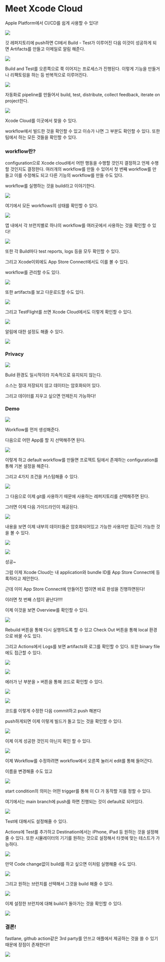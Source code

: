 # Meet Xcode Cloud

Apple Platform에서 CI/CD를 쉽게 사용할 수 있다!

![](https://i.imgur.com/ZFFlulC.png)

깃 레퍼지토리에 push하면 CI에서 Build - Test가 이루어진 다음 이것이 성공하게 되면 Artifacts를 만들고 이메일로 알림 해준다.

![](https://i.imgur.com/bSjIWNS.png)

Build and Test를 오른쪽으로 쭉 이어지는 프로세스가 진행된다. 이렇게 기능을 만들거나 리팩토링을 하는 등 반복적으로 이루어진다.

![](https://i.imgur.com/ZDP4Lj2.png)

자동화로 pipeline를 만들어서 build, test, distribute, collect feedback, iterate on project한다.

![](https://i.imgur.com/sIHjRee.jpg)

Xcode Cloud를 이곳에서 찾을 수 있다.

workflow에서 빌드한 것을 확인할 수 있고 이슈가 나면 그 부분도 확인할 수 있다.
또한 팀에서 하는 모든 것들을 확인할 수 있다.

### workflow란?
configuration으로 Xcode cloud에서 어떤 행동을 수행할 것인지 결정하고 언제 수행할 것인지도 결정한다.
여러개의 workflow를 만들 수 있어서 첫 번째 workflow를 만들고 이를 수정해도 되고 다른 기능의 workflow를 만들 수도 있다.

workflow를 실행하는 것을 build라고 이야기한다.

![](https://i.imgur.com/E8ejdDO.png)

여기에서 모든 workflows의 상태를 확인할 수 있다.

![](https://i.imgur.com/RUKelVo.png)

앱 내에서 각 브런치별로 하나의 workflow를 여러곳에서 사용하는 것을 확인할 수 있다!

![](https://i.imgur.com/ONBAsN4.png)

또한 각 Build마다 test reports, logs 등을 모두 확인할 수 있다.

그리고 Xcode이외에도 App Store Connect에서도 이를 볼 수 있다.

workflow를 관리할 수도 있다.

![](https://i.imgur.com/4VR0KGK.png)

또한 artifacts를 보고 다운로드할 수도 있다.

![](https://i.imgur.com/Qf86gQj.png)

그리고 TestFlight를 쓰면 Xcode Cloud에서도 이렇게 확인할 수 있다.

![](https://i.imgur.com/kfEnzm4.jpg)

알림에 대한 설정도 해줄 수 있다.

![](https://i.imgur.com/O6OuW7a.png)

### Privacy

![](https://i.imgur.com/Wh5TTI3.png)

Build 환경도 일시적이라 지속적으로 유지되지 않는다.

소스는 절대 저장되지 않고 데이터는 암호화되어 있다.

그리고 데이터를 지우고 싶으면 언제든지 가능하다!

### Demo

![](https://i.imgur.com/zjAc24I.jpg)

Workflow를 먼저 생성해준다.

다음으로 어떤 App를 할 지 선택해주면 된다.

![](https://i.imgur.com/09a5RO5.png)

이렇게 하고 default workflow를 만들면 프로젝트 팀에서 존재하는 configuration를 통해 기본 설정을 해준다.

그리고 4가지 조건을 커스텀해줄 수 있다.

![](https://i.imgur.com/lvyYMvv.png)

그 다음으로 이제 git를 사용하기 때문에 사용하는 레퍼지토리를 선택해주면 된다.

그러면 이제 다음 가이드라인이 제공된다.

![](https://i.imgur.com/nXlV3Ub.png)

내용을 보면 이제 내부의 데이터들은 암호화되어있고 가능한 사용자만 접근이 가능한 것을 볼 수 있다.

![](https://i.imgur.com/9cxDAev.png)

![](https://i.imgur.com/GgTwJJW.png)

성공~

그럼 이제 Xcode Cloud는 내 application와 bundle ID를 App Store Connect에 등록하라고 제안한다.

근데 이미 App Store Connect에 만들어진 앱이면 바로 완성을 진행하면된다!

이러면 첫 번째 스텝이 끝난다!!!!

이제 이것을 보면 Overview를 확인할 수 있다.

![](https://i.imgur.com/6aN7bd9.jpg)

Rebuild 버튼을 통해 다시 실행하도록 할 수 있고 Check Out 버튼을 통해 local 환경으로 바꿀 수도 있다.

그리고 Actions에서 Logs를 보면 artifacts와 로그를 확인할 수 있다. 또한 binary file에도 접근할 수 있다.

![](https://i.imgur.com/Dy9lT5P.jpg)

![](https://i.imgur.com/JogjvqZ.png)

에러가 난 부분을 > 버튼을 통해 코드로 확인할 수 있다.

![](https://i.imgur.com/HGOBUXO.png)

![](https://i.imgur.com/nTsxht7.png)

코드를 이렇게 수정한 다음 commit하고 push 해본다

push하게되면 이제 이렇게 빌드가 돌고 있는 것을 확인할 수 있다.

![](https://i.imgur.com/uHjqELs.jpg)

이제 이게 성공한 것인지 아닌지 확인 할 수 있다.

![](https://i.imgur.com/MrCbkIc.png)

이제 Workflow를 수정하려면 workflow에서 오른쪽 눌러서 edit를 통해 들어간다.

이름을 변경해줄 수도 있고

![](https://i.imgur.com/hkW0xZu.jpg)

start condition의 의미는 어떤 trigger를 통해 이 CI 가 동작할 지를 정할 수 있다.

여기에서는 main branch에 push를 하면 진행되는 것이 default로 되어있다.

![](https://i.imgur.com/Y0qq95v.png)

Test에 대해서도 설정해줄 수 있다.

Actions에 Test를 추가하고 Destination에서는 iPhone, iPad 등 원하는 것을 설정해줄 수 있다.
또한 시뮬레이터의 기기를 원하는 것으로 설정해서 타겟에 맞는 테스트가 가능하다.

![](https://i.imgur.com/jTKJz5C.jpg)

만약 Code change없이 build를 하고 싶으면 이처럼 실행해줄 수도 있다.

![](https://i.imgur.com/CG81Ehr.png)

그리고 원하는 브런치를 선택해서 그것을 build 해줄 수 있다.

![](https://i.imgur.com/92P7doR.png)

이제 설정한 브런치에 대해 build가 돌아가는 것을 확인할 수 있다.

![](https://i.imgur.com/8njj027.png)

### 결론!

fastlane, github action같은 3rd party를 안쓰고 애플에서 제공하는 것을 쓸 수 있기 때문에 장점이 존재한다!!

![](https://i.imgur.com/jJ7XjMo.png)
